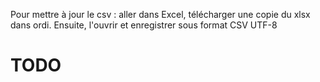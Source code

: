 Pour mettre à jour le csv : aller dans Excel, télécharger une copie du xlsx dans ordi. Ensuite, l'ouvrir et enregistrer sous format CSV UTF-8

# TODO
